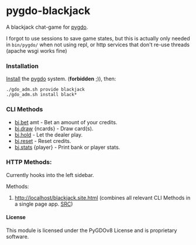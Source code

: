 # pygdo-blackjack
A blackjack chat-game for [pygdo](https://github.com/gizmore/pygdo).

I forgot to use sessions to save game states,
but this is actually only needed in `bin/pygdo/` when not using repl,
or http services that don't re-use threads (apache wsgi works fine)


### Installation

[Install](https://github.com/gizmore/pygdo/tree/main/DOCS/01_INSTALLATION.md)
the [pygdo](https://github.com/gizmore/pygdo)
system. (**forbidden** ;)), then:

```
./gdo_adm.sh provide blackjack
./gdo_adm.sh install black*
```

### CLI Methods

- [bj.bet](./method/bet.py) amt - Bet an amount of your credits.
- [bj.draw](./method/draw.py) {ncards} - Draw card(s).
- [bj.hold](./method/hold.py)  - Let the dealer play.
- [bj.reset](./method/reset.py) - Reset credits.
- [bj.stats](./method/reset.py) {player} - Print bank or player stats.


### HTTP Methods:

Currently hooks into the left sidebar.

Methods:

1) [http://localhost/blackjack.site.html](http://localhost/blackjack.site.html)
   (combines all relevant CLI Methods in a single page app. [SRC](./method/site.py))



#### License

This module is licensed under the PyGDOv8 License and is proprietary software.
